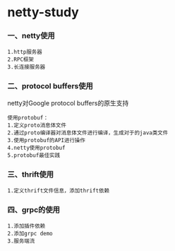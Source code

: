 # netty-study

### 一、netty使用

    1.http服务器
    2.RPC框架
    3.长连接服务器


### 二、protocol buffers使用

netty对Google protocol buffers的原生支持

    使用protobuf：
    1.定义proto消息体文件
    2.通过proto编译器对消息体文件进行编译，生成对于的java类文件
    3.使用protobuf的API进行操作
    4.netty使用protobuf
    5.protobuf最佳实践

### 三、thrift使用
    1.定义thrift文件信息，添加thrift依赖
    
### 四、grpc的使用
    1.添加插件依赖
    2.添加grpc demo
    3.服务端流